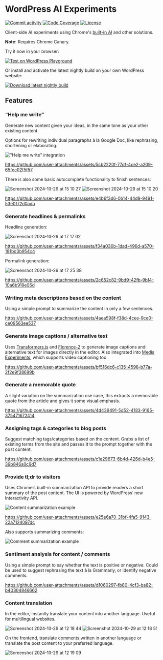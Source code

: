 # WordPress AI Experiments

[![Commit activity](https://img.shields.io/github/commit-activity/m/swissspidy/ai-experiments)](https://github.com/swissspidy/ai-experiments/pulse/monthly)
[![Code Coverage](https://codecov.io/gh/swissspidy/ai-experiments/branch/main/graph/badge.svg)](https://codecov.io/gh/swissspidy/ai-experiments)
[![License](https://img.shields.io/github/license/swissspidy/ai-experiments)](https://github.com/swissspidy/ai-experiments/blob/main/LICENSE)

Client-side AI experiments using Chrome's [built-in AI](https://developer.chrome.com/docs/ai/built-in) and other solutions.

**Note:** Requires Chrome Canary.

Try it now in your browser:

[![Test on WordPress Playground](https://img.shields.io/badge/Test%20on%20WordPress%20Playground-3F57E1?style=for-the-badge&logo=WordPress&logoColor=ffffff)](https://playground.wordpress.net/?mode=seamless&blueprint-url=https://raw.githubusercontent.com/swissspidy/ai-experiments/main/blueprints/playground.json)

Or install and activate the latest nightly build on your own WordPress website:

[![Download latest nightly build](https://img.shields.io/badge/Download%20latest%20nightly-24282D?style=for-the-badge&logo=Files&logoColor=ffffff)](https://swissspidy.github.io/ai-experiments/nightly.zip)

## Features

### “Help me write”

Generate new content given your ideas, in the same tone as your other existing content.

Options for rewriting individual paragraphs à la Google Doc, like rephrasing, shortening or elaborating.

!["Help me write" integration](https://github.com/user-attachments/assets/ec0c944c-7537-480b-b026-10daa7791c0b)

https://github.com/user-attachments/assets/5cb2220f-77df-4ce2-a209-65fec02f5f57

There is also some basic autocomplete functionality to finish sentences:

![Screenshot 2024-10-29 at 15 10 27](https://github.com/user-attachments/assets/3a088ff4-ec57-4991-b16c-9e7bd4cc1b7c)
![Screenshot 2024-10-29 at 15 10 20](https://github.com/user-attachments/assets/1eba10c4-8cb6-4733-97c4-f6e20b95c019)

https://github.com/user-attachments/assets/e4b6f3d6-0b14-44d9-9491-53e0f72d0ada

### Generate headlines & permalinks

Headline generation:

![Screenshot 2024-10-29 at 17 17 02](https://github.com/user-attachments/assets/a2fb5f9b-51c1-41b7-b423-5affab67742c)

https://github.com/user-attachments/assets/f34a030b-1dad-496d-a570-181bd3b954c4

Permalink generation:

![Screenshot 2024-10-29 at 17 25 38](https://github.com/user-attachments/assets/32c9338c-16ce-4b7a-8fec-41d895b23022)

https://github.com/user-attachments/assets/2c652c82-9bd9-42fb-9bf4-10a6b919e05d

### Writing meta descriptions based on the content

Using a simple prompt to summarize the content in only a few sentences.

https://github.com/user-attachments/assets/4aea598f-f38d-4cee-9ce0-ce09563ee537

### Generate image captions / alternative text

Uses [Transformers.js]([url](http://Transformers.js)) and [Florence-2]([url](https://huggingface.co/onnx-community/Florence-2-base-ft)) to generate image captions and alternative text for images directly in the editor. Also integrated into [Media Experiments](https://github.com/swissspidy/media-experiments), which supports video captioning too.

https://github.com/user-attachments/assets/bf516dc6-c135-4598-b77a-2f2e9f38699b

### Generate a memorable quote

A slight variation on the summarization use case, this extracts a memorable quote from the article and gives it some visual emphasis.

https://github.com/user-attachments/assets/4d439491-5d52-4183-9165-375471672414

### Assigning tags & categories to blog posts

Suggest matching tags/categories based on the content. Grabs a list of existing terms from the site and passes it to the prompt together with the post content.

https://github.com/user-attachments/assets/c1e29673-6b4d-426d-b4e5-39b846a0c6d7

### Provide tl;dr to visitors

Uses Chrome’s built-in summarization API to provide readers a short summary of the post content. The UI is powered by WordPress’ new Interactivity API.

![Content summarization example](https://github.com/user-attachments/assets/806a6ce7-91a9-481d-bf80-a91da12b765b)

https://github.com/user-attachments/assets/e25e6a70-31bf-4fa5-9143-22a7124097dc

Also supports summarizing comments:

![Comment summarization example](https://github.com/user-attachments/assets/87ad10ed-d63d-4b39-9227-3d2c8dc59c21)

### Sentiment analysis for content / comments

Using a simple prompt to say whether the text is positive or negative. Could be used to suggest rephrasing the text à la Grammarly, or identify negative comments.

https://github.com/user-attachments/assets/d1060297-fb80-4cf3-ba82-b40304846662

### Content translation

In the editor, instantly translate your content into another language. Useful for multilingual websites.

![Screenshot 2024-10-29 at 12 18 44](https://github.com/user-attachments/assets/53f3a412-b667-43e8-b66f-6b5aa2e7d6a0)
![Screenshot 2024-10-29 at 12 18 51](https://github.com/user-attachments/assets/81219113-5002-4a24-8ab8-1e9985bf3efc)

On the frontend, translate comments written in another language or translate the post content to your preferred language.

![Screenshot 2024-10-29 at 12 19 09](https://github.com/user-attachments/assets/6815c470-aadc-438a-84c8-d35a4df53a77)

